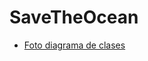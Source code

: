 # SaveTheOcean
- [Foto diagrama de clases](https://github.com/jordisanchoitb/SaveTheOcean/blob/master/DiagramaUML_SaveTheOcean.png)
